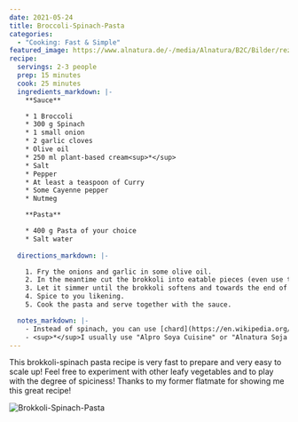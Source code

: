 ```yaml
---
date: 2021-05-24
title: Broccoli-Spinach-Pasta
categories:
  - "Cooking: Fast & Simple"
featured_image: https://www.alnatura.de/-/media/Alnatura/B2C/Bilder/rezepte/saisonkalender/Gemuese_Saisonkalender/Broccoli_Saisonkalender_Stage.jpg?h=411&mw=960&w=960&hash=28E7F519BBC1C78D35D5D2AB9F250C5D
recipe:
  servings: 2-3 people
  prep: 15 minutes
  cook: 25 minutes
  ingredients_markdown: |-
    **Sauce**

    * 1 Broccoli
    * 300 g Spinach
    * 1 small onion
    * 2 garlic cloves
    * Olive oil
    * 250 ml plant-based cream<sup>*</sup>
    * Salt
    * Pepper
    * At least a teaspoon of Curry
    * Some Cayenne pepper
    * Nutmeg

    **Pasta**

    * 400 g Pasta of your choice
    * Salt water
  
  directions_markdown: |-

    1. Fry the onions and garlic in some olive oil.
    2. In the meantime cut the brokkoli into eatable pieces (even use the stem after pealing it) and add it to the pot. Also add the spinach and some water to cover the bottom. 
    3. Let it simmer until the brokkoli softens and towards the end of the cooking time add the cream.
    4. Spice to you likening. 
    5. Cook the pasta and serve together with the sauce.

  notes_markdown: |-
    - Instead of spinach, you can use [chard](https://en.wikipedia.org/wiki/Chard) (de: Mangold).
    - <sup>*</sup>I usually use "Alpro Soya Cuisine" or "Alnatura Soja Cuisine" 
---
```


This brokkoli-spinach pasta recipe is very fast to prepare and very easy to scale up! Feel free to experiment with other leafy vegetables and to play with the degree of spiciness! Thanks to my former flatmate for showing me this great recipe!

![Brokkoli-Spinach-Pasta](https://www.alnatura.de/-/media/Alnatura/B2C/Bilder/rezepte/saisonkalender/Gemuese_Saisonkalender/Broccoli_Saisonkalender_Stage.jpg?h=411&mw=960&w=960&hash=28E7F519BBC1C78D35D5D2AB9F250C5D)